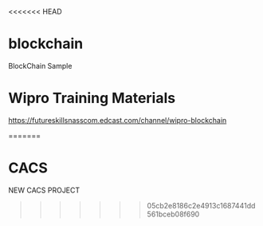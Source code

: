 <<<<<<< HEAD
# blockchain
BlockChain Sample

# Wipro Training Materials

https://futureskillsnasscom.edcast.com/channel/wipro-blockchain

=======
# CACS
NEW CACS PROJECT
>>>>>>> 05cb2e8186c2e4913c1687441dd561bceb08f690
